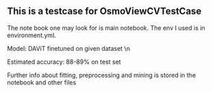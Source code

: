 ## This is a testcase for OsmoViewCVTestCase ##

The note book one may look for is main notebook.
The env I used is in environment.yml.

Model: DAViT finetuned on given dataset \n

Estimated accuracy: 88-89% on test set

Further info about fitting, preprocessing and mining is stored in the notebook and other files
